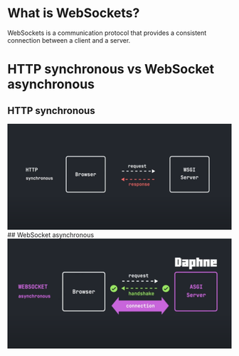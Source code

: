 # What is WebSockets?
WebSockets is a communication protocol that provides a consistent connection between a client and a server.

# HTTP synchronous vs WebSocket asynchronous
## HTTP synchronous
  <img src="srcs/1.png" alt="HTTP synchronous">
## WebSocket asynchronous
  <img src="srcs/2.png" alt="WebSocket asynchronous">
